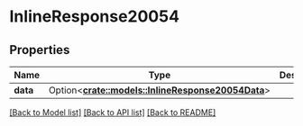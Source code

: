 # InlineResponse20054

## Properties

Name | Type | Description | Notes
------------ | ------------- | ------------- | -------------
**data** | Option<[**crate::models::InlineResponse20054Data**](inline_response_200_54_data.md)> |  | [optional]

[[Back to Model list]](../README.md#documentation-for-models) [[Back to API list]](../README.md#documentation-for-api-endpoints) [[Back to README]](../README.md)


